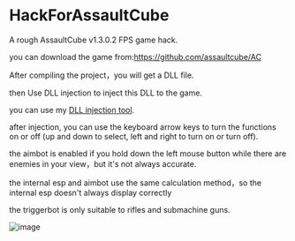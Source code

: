 # HackForAssaultCube

A rough AssaultCube v1.3.0.2 FPS game hack.

you can download the game from:https://github.com/assaultcube/AC


After compiling the project，you will get a DLL file.

then Use DLL injection to inject this DLL to the game. 

you can use my [DLL injection tool](https://github.com/Mrsdwang/LittleDllInjectionTool).

after injection, you can use the keyboard arrow keys to turn the functions on or off (up and down to select, left and right to turn on or turn off).

the aimbot is enabled if you hold down the left mouse button while there are enemies in your view，but it's not always accurate.

the internal esp and aimbot use the same calculation method，so the internal esp doesn't always display correctly

the triggerbot is only suitable to rifles and submachine guns.


![image](https://user-images.githubusercontent.com/55396347/225891605-923d3dcc-7895-45ac-ab7f-3adbedc87876.png)


